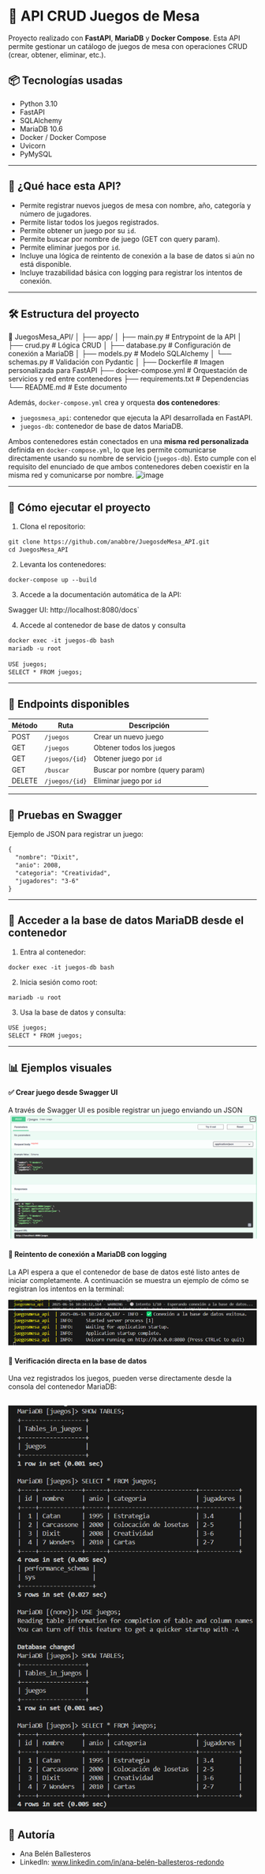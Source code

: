 # 🎲 API CRUD Juegos de Mesa

Proyecto realizado con **FastAPI**, **MariaDB** y **Docker Compose**. Esta API permite gestionar un catálogo de juegos de mesa con operaciones CRUD (crear, obtener, eliminar, etc.).

## 📦 Tecnologías usadas

- Python 3.10
- FastAPI
- SQLAlchemy
- MariaDB 10.6
- Docker / Docker Compose
- Uvicorn
- PyMySQL

---

## 🧠 ¿Qué hace esta API?

- Permite registrar nuevos juegos de mesa con nombre, año, categoría y número de jugadores.
- Permite listar todos los juegos registrados.
- Permite obtener un juego por su `id`.
- Permite buscar por nombre de juego (GET con query param).
- Permite eliminar juegos por `id`.
- Incluye una lógica de reintento de conexión a la base de datos si aún no está disponible.
- Incluye trazabilidad básica con logging para registrar los intentos de conexión.

---

## 🛠 Estructura del proyecto
📁 JuegosMesa_API/
│
├── app/
│ ├── main.py # Entrypoint de la API
│ ├── crud.py # Lógica CRUD
│ ├── database.py # Configuración de conexión a MariaDB
│ ├── models.py # Modelo SQLAlchemy
│ └── schemas.py # Validación con Pydantic
│
├── Dockerfile # Imagen personalizada para FastAPI
├── docker-compose.yml # Orquestación de servicios y red entre contenedores
├── requirements.txt # Dependencias
└── README.md # Este documento

  

Además, `docker-compose.yml` crea y orquesta **dos contenedores**:

- `juegosmesa_api`: contenedor que ejecuta la API desarrollada en FastAPI.
- `juegos-db`: contenedor de base de datos MariaDB.

Ambos contenedores están conectados en una **misma red personalizada** definida en `docker-compose.yml`, lo que les permite comunicarse directamente usando su nombre de servicio (`juegos-db`). Esto cumple con el requisito del enunciado de que ambos contenedores deben coexistir en la misma red y comunicarse por nombre.
![image](https://github.com/user-attachments/assets/717802f6-737b-40a4-a11d-d17fb5ebd7a2)

---

## 🚀 Cómo ejecutar el proyecto

1. Clona el repositorio:

```
git clone https://github.com/anabbre/JuegosdeMesa_API.git
cd JuegosMesa_API
```

2. Levanta los contenedores:

```
docker-compose up --build
```

3. Accede a la documentación automática de la API:

Swagger UI: http://localhost:8080/docs`

4. Accede al contenedor de base de datos y consulta
```
docker exec -it juegos-db bash
mariadb -u root

USE juegos;
SELECT * FROM juegos;
```
---

## 📂 Endpoints disponibles

| Método | Ruta           | Descripción                     |
| ------ | -------------- | ------------------------------- |
| POST   | `/juegos`      | Crear un nuevo juego            |
| GET    | `/juegos`      | Obtener todos los juegos        |
| GET    | `/juegos/{id}` | Obtener juego por `id`          |
| GET    | `/buscar`      | Buscar por nombre (query param) |
| DELETE | `/juegos/{id}` | Eliminar juego por `id`         |

---

## 🧪 Pruebas en Swagger
Ejemplo de JSON para registrar un juego:
```
{
  "nombre": "Dixit",
  "anio": 2008,
  "categoria": "Creatividad",
  "jugadores": "3-6"
}
```

---

## 🐳 Acceder a la base de datos MariaDB desde el contenedor

1. Entra al contenedor:
```
docker exec -it juegos-db bash
```

2. Inicia sesión como root:
```
mariadb -u root
```

3. Usa la base de datos y consulta:
```
USE juegos;
SELECT * FROM juegos;
```


---

## 📊 Ejemplos visuales 

#### ✅ Crear juego desde Swagger UI
A través de Swagger UI es posible registrar un juego enviando un JSON
![alt text](image-1.png)

#### 🔁 Reintento de conexión a MariaDB con logging
La API espera a que el contenedor de base de datos esté listo antes de iniciar completamente.
A continuación se muestra un ejemplo de cómo se registran los intentos en la terminal:

![alt text](image-3.png)
![alt text](image-4.png)

#### 📂 Verificación directa en la base de datos
Una vez registrados los juegos, pueden verse directamente desde la consola del contenedor MariaDB:

![alt text](image-2.png)
---

## 👤 Autoría
- Ana Belén Ballesteros 
- LinkedIn: www.linkedin.com/in/ana-belén-ballesteros-redondo
